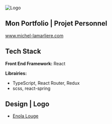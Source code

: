 ![Logo](https://firebasestorage.googleapis.com/v0/b/my-portfolio-cc2f4.appspot.com/o/favicon-32x32.png?alt=media&token=e30b1d13-5fa6-4018-add8-cd34264b67f9)

## Mon Portfolio | Projet Personnel

www.michel-lamarliere.com

## Tech Stack

**Front End Framework:** React

**Librairies:**

-   TypeScript, React Router, Redux
-   scss, react-spring

## Design | Logo

-   [Enola Louge](https://www.enolalouge.com)
